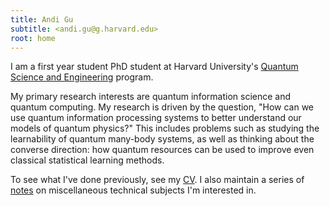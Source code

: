 ```yaml
---
title: Andi Gu
subtitle: <andi.gu@g.harvard.edu>
root: home
---
```


I am a first year student PhD student at Harvard University's [Quantum Science and Engineering](https://gsas.harvard.edu/programs-of-study/all/quantum-science-and-engineering) program. 

My primary research interests are quantum information science and quantum computing. My research is driven by the question, "How can we use quantum information processing systems to better understand our models of quantum physics?" This includes problems such as studying the learnability of quantum many-body systems, as well as thinking about the converse direction: how quantum resources can be used to improve even classical statistical learning methods.

To see what I've done previously, see my [CV](/static/Resume.pdf). I also maintain a series of [notes](/notes) on miscellaneous technical subjects I'm interested in.
